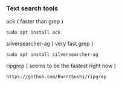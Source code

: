 ### Text search tools
ack ( faster than grep )
```
sudo apt install ack
```

silversearcher-ag ( very fast grep )
```
sudo apt install silversearcher-ag
```

ripgrep ( seems to be the fastest right now )
```
https://github.com/BurntSushi/ripgrep
```
